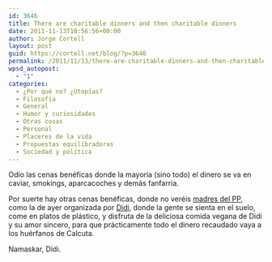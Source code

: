 ```yaml
---
id: 3646
title: There are charitable dinners and then charitable dinners
date: 2011-11-13T10:56:56+00:00
author: Jorge Cortell
layout: post
guid: https://cortell.net/blog/?p=3646
permalink: /2011/11/13/there-are-charitable-dinners-and-then-charitable-dinners/
wpsd_autopost:
  - "1"
categories:
  - ¿Por qué no? ¿Utopías?
  - Filosofí­a
  - General
  - Humor y curiosidades
  - Otras cosas
  - Personal
  - Placeres de la vida
  - Propuestas equilibradoras
  - Sociedad y polí­tica
---
```

Odio las cenas benéficas donde la mayoría (sino todo) el dinero se va en caviar, smokings, aparcacoches y demás fanfarria.

Por suerte hay otras cenas benéficas, donde no veréis <a title="https://www.escolar.net/MT/archives/2011/11/la-nueva-politica-de-igualdad.html" href="https://www.escolar.net/MT/archives/2011/11/la-nueva-politica-de-igualdad.html" target="_blank">madres del PP</a>, como la de ayer organizada por <a title="https://foro.enfemenino.com/forum/f257/__f142_f257-Taller-de-cocina-vegetariana-en-valencia-d.html" href="https://foro.enfemenino.com/forum/f257/__f142_f257-Taller-de-cocina-vegetariana-en-valencia-d.html" target="_blank">Didi</a>, donde la gente se sienta en el suelo, come en platos de plástico, y disfruta de la deliciosa comida vegana de Didi y su amor sincero, para que prácticamente todo el dinero recaudado vaya a los huérfanos de Calcuta.

Namaskar, Didi.